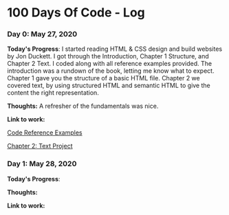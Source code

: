 # 100 Days Of Code - Log

### Day 0: May 27, 2020

**Today's Progress**: I started reading HTML & CSS design and build websites by Jon Duckett. I got through the Introduction, Chapter 1 Structure, and Chapter 2 Text. I coded along with all reference examples provided. The introduction was a rundown of the book, letting me know what to expect. Chapter 1 gave you the structure of a  basic HTML file. Chapter 2 we covered text, by using structured HTML and semantic HTML to give the content the right representation.

**Thoughts:** A refresher of the fundamentals was nice.

**Link to work:**

[Code Reference Examples](https://codepen.io/collection/DQaOpv)

[Chapter 2: Text Project](https://codepen.io/jesse111ramirez/pen/jObjOgX)

### Day 1: May 28, 2020

**Today's Progress**:

**Thoughts:**

**Link to work:**